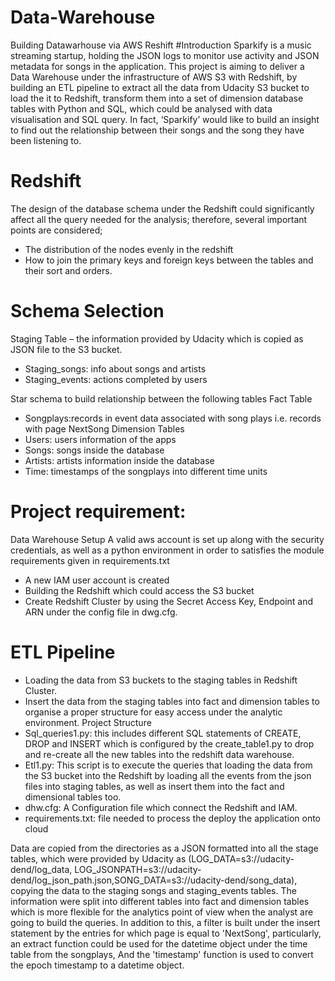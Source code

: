# Data-Warehouse
Building Datawarhouse via AWS Reshift 
#Introduction
Sparkify is a music streaming startup, holding the JSON logs to monitor use activity and JSON metadata for songs in the application. 
This project is aiming to deliver a Data Warehouse under the infrastructure of AWS S3 with Redshift, by building an ETL pipeline to extract all the data from Udacity S3 bucket to load the it to Redshift, transform them into a set of dimension database tables with Python and SQL, which could be  analysed with data visualisation and SQL query.
In fact, ‘Sparkify’ would like to build an insight to find out the relationship between their songs and the song they have been listening to. 

# Redshift 
The design of the database schema under the Redshift could significantly affect all the query needed for the analysis; therefore, several important points are considered;
-	The distribution of the nodes evenly in the redshift 
-	How to join the primary keys and foreign keys between the tables and their sort and orders. 

# Schema Selection 
Staging Table – the information provided by Udacity which is copied as JSON file to the S3 bucket. 
- Staging_songs: info about songs and artists
- Staging_events: actions completed by users

Star schema to build relationship between the following tables
Fact Table 
-	Songplays:records in event data associated with song plays i.e. records with page NextSong
Dimension Tables 
-	Users: users information of the apps
-	Songs: songs inside the database
-	Artists: artists information inside the database
-	Time: timestamps of the songplays into different time units 


# Project requirement:
Data Warehouse Setup
A valid aws account is set up along with the security credentials, as well as a python environment in order to satisfies the module requirements given in requirements.txt
-	A new IAM user account is created
-	Building the Redshift which could access the S3 bucket 
-	Create Redshift Cluster by using the Secret Access Key, Endpoint and ARN under the config file in dwg.cfg. 



# ETL Pipeline
-	Loading the data from S3 buckets to the staging tables in Redshift Cluster.
-	Insert the data from the staging tables into fact and dimension tables to organise a proper structure for easy access under the analytic environment.
Project Structure
-	Sql_queries1.py: this includes different SQL statements of CREATE, DROP and INSERT which is configured by the create_table1.py to drop and re-create all the new tables into the redshift data warehouse. 
-	Etl1.py: This script is to execute the queries that loading the data from the S3 bucket into the Redshift by loading all the events from the json files into staging tables, as well as insert them into the fact and dimensional tables too.   
-	dhw.cfg: A Configuration file which connect the Redshift and IAM. 
-	requirements.txt: file needed to process the deploy the application onto cloud

Data are copied from the directories as a JSON formatted into all the stage tables, which were provided by Udacity as (LOG_DATA=s3://udacity-dend/log_data, LOG_JSONPATH=s3://udacity-dend/log_json_path.json,SONG_DATA=s3://udacity-dend/song_data), copying the data to the staging songs and staging_events tables. 
The information were split into different tables into fact and dimension tables which is more flexible for the analytics point of view when the analyst are going to build the queries. In addition to this, a filter is built under the insert statement by the entries for which page is equal to 'NextSong', particularly, an extract function could be used for the datetime object under the time table from the songplays, And the 'timestamp' function is used to convert the epoch timestamp to a datetime object.
